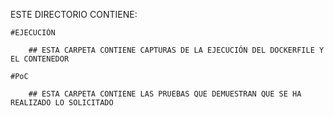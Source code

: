 ESTE DIRECTORIO CONTIENE:

	#EJECUCIÓN

		## ESTA CARPETA CONTIENE CAPTURAS DE LA EJECUCIÓN DEL DOCKERFILE Y EL CONTENEDOR 

	#PoC

		## ESTA CARPETA CONTIENE LAS PRUEBAS QUE DEMUESTRAN QUE SE HA REALIZADO LO SOLICITADO
